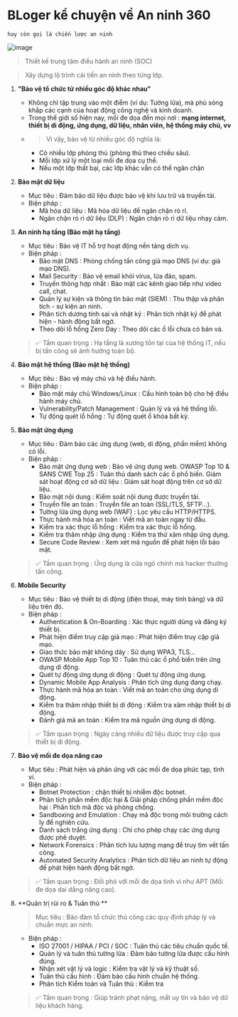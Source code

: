 # BLoger kể chuyện về An ninh 360  
    hay còn gọi là chiến lược an ninh 
![image](../../Resource/resources_security/360_of_security.jpg)


> Thiết kế trung tâm điều hành an ninh (SOC) 

> Xây dựng lộ trình cải tiến an ninh theo từng lớp.

1. **"Bảo vệ tổ chức từ nhiều góc độ khác nhau"**
    - Không chỉ tập trung vào một điểm (ví dụ: Tường lửa), mà phủ sóng khắp các cạnh của hoạt động công nghệ và kinh doanh.
    - Trong thế giới số hiện nay, mối đe dọa đến mọi nơi : **mạng internet, thiết bị di động, ứng dụng, dữ liệu, nhân viên, hệ thống máy chủ, vv**
    - >Vì vậy, bảo vệ từ nhiều góc độ nghĩa là:
        - Có nhiều lớp phòng thủ (phòng thủ theo chiều sâu).
        - Mỗi lớp xử lý một loại mối đe dọa cụ thể.
        - Nếu một lớp thất bại, các lớp khác vẫn có thể ngăn chặn 

2. **Bảo mật dữ liệu**
    - Mục tiêu : Đảm bảo dữ liệu được bảo vệ khi lưu trữ và truyền tải.
    - Biện pháp :
        - Mã hóa dữ liệu : Mã hóa dữ liệu để ngăn chặn rò rỉ.
        - Ngăn chặn rò rỉ dữ liệu (DLP) : Ngăn chặn rò rỉ dữ liệu nhạy cảm.

3. **An ninh hạ tầng (Bảo mật hạ tầng)**
    - Mục tiêu : Bảo vệ IT hỗ trợ hoạt động nền tảng dịch vụ.
    - Biện pháp :
        - Bảo mật DNS : Phòng chống tấn công giả mạo DNS (ví dụ: giả mạo DNS).
        - Mail Security : Bảo vệ email khỏi virus, lừa đảo, spam.
        - Truyền thông hợp nhất : Bảo mật các kênh giao tiếp như video call, chat.
        - Quản lý sự kiện và thông tin bảo mật (SIEM) : Thu thập và phân tích - sự kiện an ninh.
        - Phân tích dương tính sai và nhật ký : Phân tích nhật ký để phát hiện - hành động bất ngờ.
        - Theo dõi lỗ hổng Zero Day : Theo dõi các ổ lỗi chưa có bản vá.
    > ✅ Tầm quan trọng : Hạ tầng là xương tồn tại của hệ thống IT, nếu bị tấn công sẽ ảnh hưởng toàn bộ. 

4. **Bảo mật hệ thống (Bảo mật hệ thống)**
    - Mục tiêu : Bảo vệ máy chủ và hệ điều hành.
    - Biện pháp :
        - Bảo mật máy chủ Windows/Linux : Cấu hình toàn bộ cho hệ điều hành máy chủ.
        - Vulnerability/Patch Management : Quản lý và vá hệ thống lỗi.
        - Tự động quét lỗ hổng : Tự động quét ổ khóa bất kỳ.

5. **Bảo mật ứng dụng**
    - Mục tiêu : Đảm bảo các ứng dụng (web, di động, phần mềm) không có lỗi.
    - Biện pháp :
        - Bảo mật ứng dụng web : Bảo vệ ứng dụng web.
        OWASP Top 10 & SANS CWE Top 25 : Tuân thủ danh sách các ổ phổ biến.
        Giám sát hoạt động cơ sở dữ liệu : Giám sát hoạt động trên cơ sở dữ liệu.
        - Bảo mật nội dung : Kiểm soát nội dung được truyền tải.
        - Truyền file an toàn : Truyền file an toàn (SSL/TLS, SFTP...).
        - Tường lửa ứng dụng web (WAF) : Lọc yêu cầu HTTP/HTTPS.
        - Thực hành mã hóa an toàn : Viết mã an toàn ngay từ đầu.
        - Kiểm tra xác thực lỗ hổng : Kiểm tra xác thực lỗ hổng.
        - Kiểm tra thâm nhập ứng dụng : Kiểm tra thử xâm nhập ứng dụng.
        - Secure Code Review : Xem xét mã nguồn để phát hiện lỗi bảo mật.
    >✅ Tầm quan trọng : Ứng dụng là cửa ngõ chính mà hacker thường tấn công. 

6. **Mobile Security**
    - Mục tiêu : Bảo vệ thiết bị di động (điện thoại, máy tính bảng) và dữ liệu trên đó.
    - Biện pháp :
        - Authentication & On-Boarding : Xác thực người dùng và đăng ký thiết bị.
        - Phát hiện điểm truy cập giả mạo : Phát hiện điểm truy cập giả mạo.
        - Giao thức bảo mật không dây : Sử dụng WPA3, TLS...
        - OWASP Mobile App Top 10 : Tuân thủ các ổ phổ biến trên ứng dụng di động.
        - Quét tự động ứng dụng di động : Quét tự động ứng dụng.
        - Dynamic Mobile App Analysis : Phân tích ứng dụng đang chạy.
        - Thực hành mã hóa an toàn : Viết mã an toàn cho ứng dụng di động.
        - Kiểm tra thâm nhập thiết bị di động : Kiểm tra xâm nhập thiết bị di động.
        - Đánh giá mã an toàn : Kiểm tra mã nguồn ứng dụng di động.
    > ✅ Tầm quan trọng : Ngày càng nhiều dữ liệu được truy cập qua thiết bị di động. 

7. **Bảo vệ mối đe dọa nâng cao**
    - Mục tiêu : Phát hiện và phản ứng với các mối đe dọa phức tạp, tinh vi.
    - Biện pháp :
        - Botnet Protection : chặn thiết bị nhiễm độc botnet.
        - Phân tích phần mềm độc hại & Giải pháp chống phần mềm độc hại : Phân tích mã độc và phòng chống.
        - Sandboxing and Emulation : Chạy mã độc trong môi trường cách ly để nghiên cứu.
        - Danh sách trắng ứng dụng : Chỉ cho phép chạy các ứng dụng được phê duyệt.
        - Network Forensics : Phân tích lưu lượng mạng để truy tìm vết tấn công.
        - Automated Security Analytics : Phân tích dữ liệu an ninh tự động để phát hiện hành động bất ngờ.
    >✅ Tầm quan trọng : Đối phó với mối đe dọa tinh vi như APT (Mối đe dọa dai dẳng nâng cao). 

8. **Quản trị rủi ro & Tuân thủ **
    > Mục tiêu : Bảo đảm tổ chức thủ công các quy định pháp lý và chuẩn mực an ninh.
     - Biện pháp :
        - ISO 27001 / HIPAA / PCI / SOC : Tuân thủ các tiêu chuẩn quốc tế.
        - Quản lý và tuân thủ tường lửa : Đảm bảo tường lửa được cấu hình đúng.
        - Nhận xét vật lý và logic : Kiểm tra vật lý và kỹ thuật số.
        - Tuân thủ cấu hình : Đảm bảo cấu hình chuẩn hệ thống.
        - Phân tích Kiểm toán và Tuân thủ : Kiểm tra
    > ✅ Tầm quan trọng : Giúp tránh phạt nặng, mất uy tín và bảo vệ dữ liệu khách hàng. 